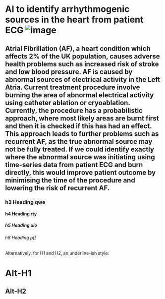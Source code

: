 # AI to identify arrhythmogenic sources in the heart from patient ECG ![image](https://github.com/EduS3000/EduS3000.github.io/assets/113031038/f141309e-1942-470e-8102-66db59e3f071)

## Atrial Fibrillation (AF), a heart condition which affects 2% of the UK population, causes adverse health problems such as increased risk of stroke and low blood pressure. AF is caused by abnormal sources of electrical activity in the Left Atria. Current treatment procedure involve burning the area of abnormal electrical activity using catheter ablation or cryoablation. Currently, the procedure has a probabilistic approach, where most likely areas are burnt first and then it is checked if this has had an effect. This approach leads to further problems such as recurrent AF, as the true abnormal source may not be fully treated. If we could identify exactly where the abnormal source was initiating using time-series data from patient ECG and burn directly, this would improve patient outcome by minimising the time of the procedure and lowering the risk of recurrent AF.
### h3 Heading qwe
#### h4 Heading rty
##### h5 Heading uio
###### h6 Heading p[[

Alternatively, for H1 and H2, an underline-ish style:

Alt-H1
======

Alt-H2
------
